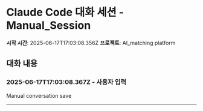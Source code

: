 # Claude Code 대화 세션 - Manual_Session

**시작 시간**: 2025-06-17T17:03:08.356Z
**프로젝트**: AI_matching platform

## 대화 내용


### 2025-06-17T17:03:08.367Z - 사용자 입력

Manual conversation save

---

